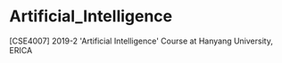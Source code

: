# Artificial_Intelligence
[CSE4007] 2019-2 'Artificial Intelligence' Course at Hanyang University, ERICA
